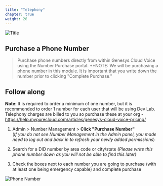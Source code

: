 ```yaml
---
title: "Telephony"
chapter: true
weight: 20
---
```

![Title](/images/Telephony2New-768x300.jpg)

## Purchase a Phone Number

>Purchase phone numbers directly from within Genesys Cloud Voice using the Number Purchase portal. **NOTE: We will be purchasing a phone number in this module. It is important that you write down the number prior to clicking "Complete Purchase." 

## Follow along

**Note**: It is required to order a minimum of one number, but it is recommended to order 1 number for each user that will be using Dev Lab. Telephony charges are billed to you so purchase these at your org - https://help.mypurecloud.com/articles/genesys-cloud-voice-pricing/ 

1.	Admin > Number Management > **Click "Purchase Number"** <br>
	(_If you do not see Number Management in the Admin panel, you made need to log out and back in to refresh your newly added permissions_)
2.	Search for a DID number by area code or city/state _(Please write this phone number down as you will not be able to find this later)_

3.	Check the boxes next to each number you are going to purchase (with at least one being emergency capable) and complete purchase

![Phone Number](/images/PhoneNumber.jpg)